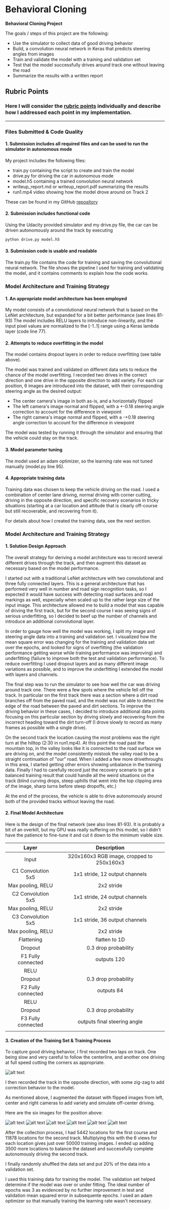 # **Behavioral Cloning** 


**Behavioral Cloning Project**

The goals / steps of this project are the following:
* Use the simulator to collect data of good driving behavior
* Build, a convolution neural network in Keras that predicts steering angles from images
* Train and validate the model with a training and validation set
* Test that the model successfully drives around track one without leaving the road
* Summarize the results with a written report


[//]: # (Image References)

[image1]: ./writeup_images/center_2020_04_26_08_42_17_218.jpg "Centerline"
[image2]: ./writeup_images/center_2020_04_26_08_42_17_218f.jpg "Flipped"
[image3]: ./writeup_images/left_2020_04_26_08_42_17_218.jpg "Left"
[image4]: ./writeup_images/left_2020_04_26_08_42_17_218f.jpg "Left Flipped"
[image5]: ./writeup_images/right_2020_04_26_08_42_17_218.jpg "Right"
[image6]: ./writeup_images/right_2020_04_26_08_42_17_218f.jpg "Right Flipped"
[image7]: ./examples/placeholder_small.png "Recovery Image"
[image8]: ./examples/placeholder_small.png "Recovery Image"
[image9]: ./examples/placeholder_small.png "Normal Image"
[image10]: ./examples/placeholder_small.png "Flipped Image"

## Rubric Points
### Here I will consider the [rubric points](https://review.udacity.com/#!/rubrics/432/view) individually and describe how I addressed each point in my implementation.  

---
### Files Submitted & Code Quality

#### 1. Submission includes all required files and can be used to run the simulator in autonomous mode

My project includes the following files:
* train.py containing the script to create and train the model
* drive.py for driving the car in autonomous mode
* model.h5 containing a trained convolution neural network 
* writeup_report.md or writeup_report.pdf summarizing the results
* run1.mp4 video showing how the model drove around on Track 2

These can be found in my GitHub [repository]( https://github.com/esp32wrangler/CarND-Behavioral-Cloning-P3 )

#### 2. Submission includes functional code
Using the Udacity provided simulator and my drive.py file, the car can be driven autonomously around the track by executing 
```sh
python drive.py model.h5
```

#### 3. Submission code is usable and readable

The train.py file contains the code for training and saving the convolutional neural network. 
The file shows the pipeline I used for training and validating the model,
and it contains comments to explain how the code works.

### Model Architecture and Training Strategy

#### 1. An appropriate model architecture has been employed

My model consists of a convolutional neural network that is based on the LeNet architecture, but expanded for a bit better performance (see lines 81-93)
The model includes RELU layers to introduce non-linearity, and the input pixel values are normalized to the [-1..1] range using a Keras lambda layer (code line 77). 


#### 2. Attempts to reduce overfitting in the model

The model contains dropout layers in order to reduce overfitting (see table above). 

The model was trained and validated on different data sets to reduce the chance of the model 
overfitting. I recorded two drives in the correct direction and one drive in the opposite direction
to add variety. For each car position, 6 images are introduced into the dataset, with their corresponding steering angle as the desired output:
* The center camera's image in both as-is, and a horizontally flipped
* The left camera's image normal and flipped, with a +-0.18 steering angle correction to account for the difference in viewpoint 
* The right camera's image normal and flipped, with a -+0.18 steering angle correction to account for the difference in viewpoint 
 
The model was tested by running it through the simulator and ensuring that the vehicle could stay on the track.

#### 3. Model parameter tuning

The model used an adam optimizer, so the learning rate was not tuned manually (model.py line 95).

#### 4. Appropriate training data

Training data was chosen to keep the vehicle driving on the road. 
I used a combination of center lane driving, normal driving with corner cutting, driving in the opposite direction,
and specific recovery scenarios in tricky situations (starting at a car location and attitude that is clearly off-course
but still recoverable, and recovering from it).  

For details about how I created the training data, see the next section. 

### Model Architecture and Training Strategy

#### 1. Solution Design Approach

The overall strategy for deriving a model architecture was to record several different drives through the track, and then augment 
this dataset as necessary based on the model performance.

I started out with a traditional LeNet architecture with two convolutional and three fully connected layers. This is 
a general architecture that has performed very well in number and road sign recognition tasks, so I expected
it would have success with detecting road surfaces and road markings as well, especially when scaled up to the 
rather large size of the input image.
This architecture allowed me to build a model that was capable of driving the first track, but for 
the second course I was seeing signs of serious underfitting, so I decided to beef up the number of channels and introduce
an additional convolutional layer.

In order to gauge how well the model was working, I split my image and steering angle data into a training and validation set. 
I visualized how the mean square error was changing for the training and validation data set over the epochs, and looked for
signs of overfitting (the validation performance getting worse while training performance was improving) and underfitting
(failure to improve both the test and validation performance). To reduce overfitting I used dropout layers and
as many different image variations as possible, and to improve the underfitting I extended the model with layers and channels. 

The final step was to run the simulator to see how well the car was driving around track one. 
There were a few spots where the vehicle fell off the track. In particular on the first track there was 
a section where a dirt road branches off from the paved road, and the model was not able to detect the 
edge of the road between the paved and dirt sections. To improve the driving behavior in these cases, I 
decided to introduce additional data points focusing on this particular section by driving slowly and recovering from the 
incorrect heading toward the dirt turn-off (I drove slowly to record as many frames as possible with a single drive).

On the second track the location causing the most problems was the right turn at the hilltop (2:30 in run1.mp4). 
At this point the road past the mountain top, in the valley looks like it is connected to the road surface we are driving on, and the 
model consistently mistook the valley road to be a straight continuation of "our" road. When I added a few more drivethroughs
in this area, I started getting other errors showing unbalance in the training data. Finally I had to carefully record just the recovery
scenario to get a balanced training result that could handle all the weird situations on the 
track (blind curving drops, steep uphills that went into the top clipping area of the image, sharp turns before steep dropoffs, etc.)

At the end of the process, the vehicle is able to drive autonomously around both of the provided tracks without leaving the road.

#### 2. Final Model Architecture

Here is the design of the final network (see also lines 81-93). It is probably a bit of an overkill, but my
GPU was really suffering on this model, so I didn't have the patience to fine-tune it and cut it down to 
the minimum viable size.


| Layer         		|     Description	        					| 
|:---------------------:|:---------------------------------------------:| 
| Input         		| 320x160x3 RGB image, cropped to 250x160x3		| 
| C1 Convolution 5x5   	| 1x1 stride, 12 output channels                 |
| Max pooling, RELU    	| 2x2 stride                       				|
| C2 Convolution 5x5	| 1x1 stride, 24 output channels                 	|
| Max pooling, RELU		| 2x2 stride									|
| C3 Convolution 5x5	| 1x1 stride, 36 output channels                 	|
| Max pooling, RELU		| 2x2 stride									|
| Flattening		    | flatten to 1D             					|
| Dropout   	      	| 0.3 drop probability             				|
| F1 Fully connected	| outputs 120  									|
| RELU					|												|
| Dropout   	      	| 0.3 drop probability             				|
| F2 Fully connected	| outputs 84  									|
| RELU					|												|
| Dropout   	      	| 0.3 drop probability             				|
| F3 Fully connected	| outputs final steering angle         			|
| 						|						


#### 3. Creation of the Training Set & Training Process

To capture good driving behavior, I first recorded two laps on track. One being slow and very
 careful to follow the centerline, and another one driving at full speed cutting the corners as appropriate.

![alt text][image1]

I then recorded the track in the opposite direction, with some zig-zag to add correction behavior to the model.

As mentioned above, I augmented the dataset with flipped images from left, center and right cameras to add variety and simulate
off-center driving.

Here are the six images for the position above: 

![alt text][image1]
![alt text][image2]
![alt text][image3]
![alt text][image4]
![alt text][image5]
![alt text][image6]

After the collection process, I had 5442 locations for the first course and 11878 locations for the second track.
Multiplying this with the 6 views for each location gives just over 50000 training images. I ended up adding
3500 more locations to balance the dataset and successfully complete autonomously driving the second track.


I finally randomly shuffled the data set and put 20% of the data into a validation set. 

I used this training data for training the model. 
The validation set helped determine if the model was over or under fitting.
The ideal number of epochs was 3 as evidenced by no further improvement in test and validation mean squared error in subsequente epochs.
I used an adam optimizer so that manually training the learning rate wasn't necessary.
